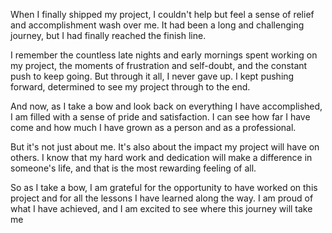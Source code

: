 When I finally shipped my project, I couldn't help but feel a sense of relief and accomplishment wash over me. It had been a long and challenging journey, but I had finally reached the finish line.

I remember the countless late nights and early mornings spent working on my project, the moments of frustration and self-doubt, and the constant push to keep going. But through it all, I never gave up. I kept pushing forward, determined to see my project through to the end.

And now, as I take a bow and look back on everything I have accomplished, I am filled with a sense of pride and satisfaction. I can see how far I have come and how much I have grown as a person and as a professional.

But it's not just about me. It's also about the impact my project will have on others. I know that my hard work and dedication will make a difference in someone's life, and that is the most rewarding feeling of all.

So as I take a bow, I am grateful for the opportunity to have worked on this project and for all the lessons I have learned along the way. I am proud of what I have achieved, and I am excited to see where this journey will take me